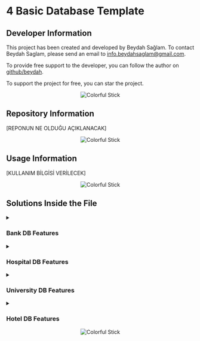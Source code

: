 # 4 Basic Database Template

## Developer Information

This project has been created and developed by Beydah Sağlam. To contact Beydah Saglam, please send an email to [info.beydahsaglam@gmail.com](mailto:info.beydahsaglam@gmail.com).

To provide free support to the developer, you can follow the author on <a href="https://github.com/beydah" target="blank">github/beydah</a>.

To support the project for free, you can star the project.

<div style="text-align:center;">
    <img src="https://i.imgur.com/waxVImv.png" alt="Colorful Stick">
</div>

## Repository Information

[REPONUN NE OLDUĞU AÇIKLANACAK]

<div style="text-align:center;">
    <img src="https://i.imgur.com/waxVImv.png" alt="Colorful Stick">
</div>

## Usage Information

[KULLANIM BİLGİSİ VERİLECEK]

<div style="text-align:center;">
    <img src="https://i.imgur.com/waxVImv.png" alt="Colorful Stick">
</div>

## Solutions Inside the File

<details>
  <summary><h3>Bank DB Features</h3></summary>
    <ol>
    <li>Address Information (Addresses) and Customers</li>
    <li>Card Information and Card Transactions</li>
    <li>Contact Information and Customers</li>
    <li>Authorized Users and Customers</li>
    <li>Other...</li>
  </ol>
  
  #### Download Information

[INDIRME BİLGİSİ VERİLECEK]

[v Click For Download To Database v](INDIRME LINKI)

  <div>
    <a href="INDIRME LINKI">
        <img src="https://raw.githubusercontent.com/beydah/asset/main/button/download_focus.png" height="50">
    </a>
  </div>  
</details>

<details>
  <summary><h3>Hospital DB Features</h3></summary>
    <ol>
    <li>Patient Management</li>
    <li>Doctor Management</li>
    <li>Appointment Tracking</li>
    <li>Medical Records</li>
    <li>Other...</li>
  </ol>
  
  #### Download Information
  
 [INDIRME BİLGİSİ VERİLECEK]

[v Click For Download To Database v](INDIRME LINKI)

  <div>
    <a href="INDIRME LINKI">
        <img src="https://raw.githubusercontent.com/beydah/asset/main/button/download_focus.png" height="50">
    </a>
  </div>    
</details>

<details>
  <summary><h3>University DB Features</h3></summary>
    <ol>
    <li>Student Management</li>
    <li>Faculty Member Management</li>
    <li>Course Record Tracking</li>
    <li>Exam Records</li>
    <li>Other...</li>
  </ol>

#### Download Information

[INDIRME BİLGİSİ VERİLECEK]

[v Click For Download To Database v](INDIRME LINKI)

  <div>
    <a href="INDIRME LINKI">
        <img src="https://raw.githubusercontent.com/beydah/asset/main/button/download_focus.png" height="50">
    </a>
  </div>  
</details>

<details>
  <summary><h3>Hotel DB Features</h3></summary>
    <ol>
    <li>Guest Management</li>
    <li>Staff Management</li>
    <li>Room Record Tracking</li>
    <li>Reservation Records</li>
    <li>Other...</li>
  </ol>

#### Download Information

[INDIRME BİLGİSİ VERİLECEK]

[v Click For Download To Database v](INDIRME LINKI)

  <div>
    <a href="INDIRME LINKI">
        <img src="https://raw.githubusercontent.com/beydah/asset/main/button/download_focus.png" height="50">
    </a>
  </div>   
</details>

<div style="text-align:center;">
    <img src="https://i.imgur.com/waxVImv.png" alt="Colorful Stick">
</div>

